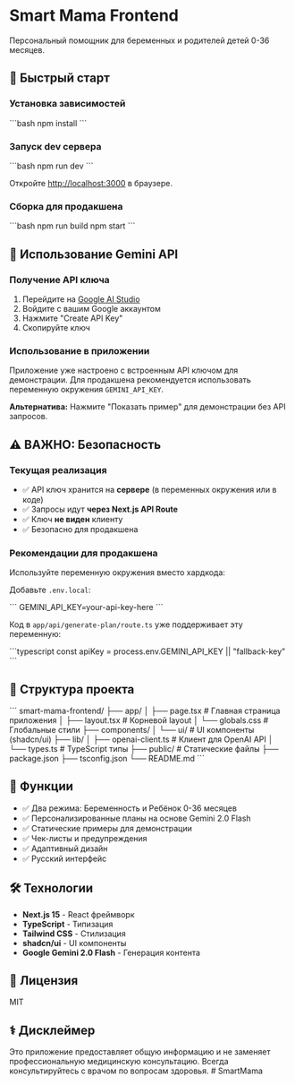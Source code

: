 # Smart Mama Frontend

Персональный помощник для беременных и родителей детей 0-36 месяцев.

## 🚀 Быстрый старт

### Установка зависимостей

\`\`\`bash
npm install
\`\`\`

### Запуск dev сервера

\`\`\`bash
npm run dev
\`\`\`

Откройте [http://localhost:3000](http://localhost:3000) в браузере.

### Сборка для продакшена

\`\`\`bash
npm run build
npm start
\`\`\`

## 🔑 Использование Gemini API

### Получение API ключа

1. Перейдите на [Google AI Studio](https://aistudio.google.com/app/apikey)
2. Войдите с вашим Google аккаунтом
3. Нажмите "Create API Key"
4. Скопируйте ключ

### Использование в приложении

Приложение уже настроено с встроенным API ключом для демонстрации. Для продакшена рекомендуется использовать переменную окружения `GEMINI_API_KEY`.

**Альтернатива:** Нажмите "Показать пример" для демонстрации без API запросов.

## ⚠️ ВАЖНО: Безопасность

### Текущая реализация

- ✅ API ключ хранится на **сервере** (в переменных окружения или в коде)
- ✅ Запросы идут **через Next.js API Route**
- ✅ Ключ **не виден** клиенту
- ✅ Безопасно для продакшена

### Рекомендации для продакшена

Используйте переменную окружения вместо хардкода:

Добавьте `.env.local`:

\`\`\`
GEMINI_API_KEY=your-api-key-here
\`\`\`

Код в `app/api/generate-plan/route.ts` уже поддерживает эту переменную:

\`\`\`typescript
const apiKey = process.env.GEMINI_API_KEY || "fallback-key"
\`\`\`

## 📁 Структура проекта

\`\`\`
smart-mama-frontend/
├── app/
│   ├── page.tsx              # Главная страница приложения
│   ├── layout.tsx            # Корневой layout
│   └── globals.css           # Глобальные стили
├── components/
│   └── ui/                   # UI компоненты (shadcn/ui)
├── lib/
│   ├── openai-client.ts      # Клиент для OpenAI API
│   └── types.ts              # TypeScript типы
├── public/                   # Статические файлы
├── package.json
├── tsconfig.json
└── README.md
\`\`\`

## 🎨 Функции

- ✅ Два режима: Беременность и Ребёнок 0-36 месяцев
- ✅ Персонализированные планы на основе Gemini 2.0 Flash
- ✅ Статические примеры для демонстрации
- ✅ Чек-листы и предупреждения
- ✅ Адаптивный дизайн
- ✅ Русский интерфейс

## 🛠️ Технологии

- **Next.js 15** - React фреймворк
- **TypeScript** - Типизация
- **Tailwind CSS** - Стилизация
- **shadcn/ui** - UI компоненты
- **Google Gemini 2.0 Flash** - Генерация контента

## 📝 Лицензия

MIT

## ⚕️ Дисклеймер

Это приложение предоставляет общую информацию и не заменяет профессиональную медицинскую консультацию. Всегда консультируйтесь с врачом по вопросам здоровья.
#   S m a r t M a m a  
 